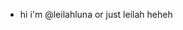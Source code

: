 - hi i'm @leilahluna or just leilah heheh

<!---
leilahluna/leilahluna is a ✨ special ✨ repository because its `README.md` (this file) appears on your GitHub profile.
You can click the Preview link to take a look at your changes.
--->
